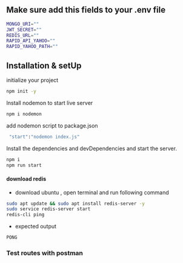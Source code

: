 

## Make sure add this fields to your .env file

```sh
MONGO_URI=""
JWT_SECRET=""
REDIS_URL=""
RAPID_API_YAHOO=""
RAPID_YAHOO_PATH=""
```



## Installation & setUp

initialize your project

```sh
npm init -y
```
Install nodemon to start live server
```sh
npm i nodemon
```
add nodemon script to package.json

```sh
 "start":"nodemon index.js"
```

Install the dependencies and devDependencies and start the server.

```sh
npm i
npm run start
```

#### download redis

- download ubuntu , open terminal and run following command
```sh
sudo apt update && sudo apt install redis-server -y
sudo service redis-server start
redis-cli ping
```
- expected output
```sh
PONG
```

### Test routes with postman



